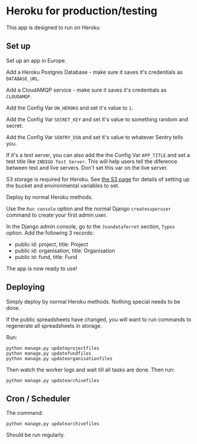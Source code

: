 # Heroku for production/testing

This app is designed to run on Heroku

## Set up

Set up an app in Europe.

Add a Heroku Postgres Database - make sure it saves it's credentials as `DATABASE_URL`.

Add a CloudAMQP service - make sure it saves it's credentials as `CLOUDAMQP`.

Add the Config Var `ON_HEROKU` and set it's value to `1`.

Add the Config Var `SECRET_KEY` and set it's value to something random and secret.

Add the Config Var `SENTRY_DSN` and set it's value to whatever Sentry tells you.

If it's a test server, you can also add the the Config Var `APP_TITLE` and set a test title like `INDIGO Test Server`. 
This will help users tell the diference between test and live servers. Don't set this var on the live server.

S3 storage is required for Heroku. See [the S3 page](s3.md) for details of setting up the bucket 
and environmental variables to set.

Deploy by normal Heroku methods. 

Use the `Run console` option and the normal Django `createsuperuser` command to create your first admin user.

In the Django admin console, go to the `Jsondataferret` section, `Types` option. Add the following 3 records:

* public id: project, title: Project
* public id: organisation, title: Organisation
* public id: fund, title: Fund

The app is now ready to use!

## Deploying

Simply deploy by normal Heroku methods. Nothing special needs to be done.

If the public spreadsheets have changed, you will want to run commands to regenerate all spreadsheets in storage.

Run:

    python manage.py updateprojectfiles
    python manage.py updatefundfiles
    python manage.py updateorganisationfiles

Then watch the worker logs and wait till all tasks are done. Then run:

    python manage.py updatearchivefiles


## Cron / Scheduler

The command:

    python manage.py updatearchivefiles

Should be run regularly.

